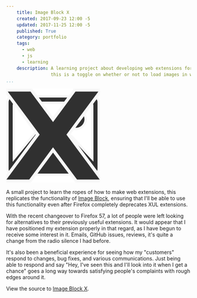 ```yaml
---
    title: Image Block X
    created: 2017-09-23 12:00 -5
    updated: 2017-11-25 12:00 -5
    published: True
    category: portfolio
    tags:
      - web
      - js
      - learning
    description: A learning project about developing web extensions for Firefox,
                 this is a toggle on whether or not to load images in webpages.
...
```


<img class="hero-image" src="/static/images/2017-12-15_image-block-x.png"
	alt="Image Block X logo">

A small project to learn the ropes of how to make web extensions, this
replicates the functionality of [Image Block](https://addons.mozilla.org/en-US/firefox/addon/image-block/), ensuring that I'll be able to use this
functionality even after Firefox completely deprecates XUL extensions.

With the recent changeover to Firefox 57, a lot of people were left looking for
alternatives to their previously useful extensions. It would appear that I have
positioned my extension properly in that regard, as I have begun to receive
some interest in it. Emails, GitHub issues, reviews, it's quite a change from
the radio silence I had before.

It's also been a beneficial experience for seeing how my "customers" respond to
changes, bug fixes, and various communications. Just being able to respond and
say "Hey, I've seen this and I'll look into it when I get a chance" goes a long
way towards satisfying people's complaints with rough edges around it.



View the source to [Image Block X](https://github.com/ckuhl/ImageBlockX).

